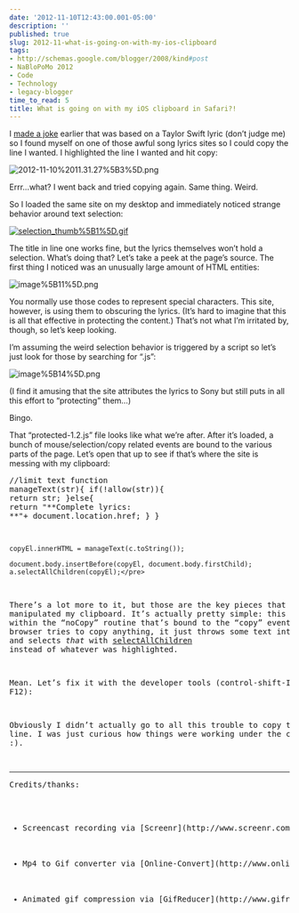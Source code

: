 ```yaml
---
date: '2012-11-10T12:43:00.001-05:00'
description: ''
published: true
slug: 2012-11-what-is-going-on-with-my-ios-clipboard
tags:
- http://schemas.google.com/blogger/2008/kind#post
- NaBloPoMo 2012
- Code
- Technology
- legacy-blogger
time_to_read: 5
title: What is going on with my iOS clipboard in Safari?!
---
```



I [made a joke](https://twitter.com/mharen/status/267293420354154496) earlier that was based on a Taylor Swift lyric (don’t judge me) so I found myself on one of those awful song lyrics sites so I could copy the line I wanted. I highlighted the line I wanted and hit copy:  

![2012-11-10%2011.31.27%5B3%5D.png](2012-11-10%2011.31.27%5B3%5D.png)

Errr…what? I went back and tried copying again. Same thing. Weird.

So I loaded the same site on my desktop and immediately noticed strange behavior around text selection:  

[![selection_thumb%5B1%5D.gif](selection_thumb%5B1%5D.gif)](http://lh5.ggpht.com/-58OKSGyaWnQ/UJ6SK9Lr62I/AAAAAAAAFOw/G5w3XFzdDAg/s1600-h/selection%5B3%5D.gif)

The title in line one works fine, but the lyrics themselves won’t hold a selection. What’s doing that? Let’s take a peek at the page’s source. The first thing I noticed was an unusually large amount of HTML entities:

![image%5B11%5D.png](image%5B11%5D.png)

You normally use those codes to represent special characters. This site, however, is using them to obscuring the lyrics. (It’s hard to imagine that this is all that effective in protecting the content.) That’s not what I’m irritated by, though, so let’s keep looking. 

I’m assuming the weird selection behavior is triggered by a script so let’s just look for those by searching for “.js”:

![image%5B14%5D.png](image%5B14%5D.png)

(I find it amusing that the site attributes the lyrics to Sony but still puts in all this effort to “protecting” them…)

Bingo. 

That “protected-1.2.js” file looks like what we’re after. After it’s loaded, a bunch of mouse/selection/copy related events are bound to the various parts of the page. Let’s open that up to see if that’s where the site is messing with my clipboard:  <pre class="csharpcode">    <span class="rem">//limit text</span>
    <span class="kwrd">function</span> manageText(str){
        <span class="kwrd">if</span>(!allow(str)){
            <span class="kwrd">return</span> str;
        }<span class="kwrd">else</span>{
            <span class="kwrd">return</span> <span class="str">&quot;**Complete lyrics: **&quot;</span>+ document.location.href;
        }
    }

    copyEl.innerHTML = manageText(c.toString());

    document.body.insertBefore(copyEl, document.body.firstChild);
    a.selectAllChildren(copyEl);</pre>


There’s a lot more to it, but those are the key pieces that manipulated my clipboard. It’s actually pretty simple: this is all within the “noCopy” routine that’s bound to the “copy” event. When the browser tries to copy anything, it just throws some text into an element and selects *that* with [selectAllChildren](https://developer.mozilla.org/en-US/docs/DOM/Selection/selectAllChildren) instead of whatever was highlighted.


Mean. Let’s fix it with the developer tools (control-shift-I or F12):






Obviously I didn’t actually go to all this trouble to copy that one line. I was just curious how things were working under the covers :).

<hr />Credits/thanks: 

<ul>
  <li>Screencast recording via [Screenr](http://www.screenr.com/) </li>

  <li>Mp4 to Gif converter via [Online-Convert](http://www.online-convert.com/) </li>

  <li>Animated gif compression via [GifReducer](http://www.gifreducer.com) </li>
</ul>